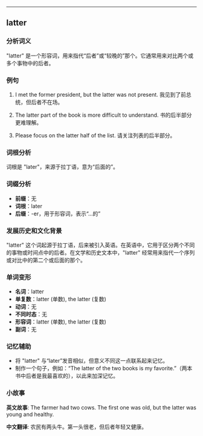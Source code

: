 
---------------
## latter
### 分析词义
"latter" 是一个形容词，用来指代“后者”或“较晚的”那个。它通常用来对比两个或多个事物中的后者。

### 例句
1. I met the former president, but the latter was not present.
   我见到了前总统，但后者不在场。
   
2. The latter part of the book is more difficult to understand.
   书的后半部分更难理解。

3. Please focus on the latter half of the list.
   请关注列表的后半部分。

### 词根分析
词根是 "later"，来源于拉丁语，意为“后面的”。

### 词缀分析
- **前缀**：无
- **词根**：later
- **后缀**：-er，用于形容词，表示“…的”

### 发展历史和文化背景
"latter" 这个词起源于拉丁语，后来被引入英语。在英语中，它用于区分两个不同的事物或时间点中的后者。在文学和历史文本中，"latter" 经常用来指代一个序列或对比中的第二个或后面的那个。

### 单词变形
- **名词**：latter
- **单复数**：latter (单数), the latter (复数)
- **动词**：无
- **不同时态**：无
- **形容词**：latter (单数), the latter (复数)
- **副词**：无

### 记忆辅助
- 将 "latter" 与“later”发音相似，但意义不同这一点联系起来记忆。
- 制作一个句子，例如：“The latter of the two books is my favorite.”（两本书中后者是我最喜欢的），以此来加深记忆。

### 小故事
**英文故事**:
The farmer had two cows. The first one was old, but the latter was young and healthy.

**中文翻译**:
农民有两头牛。第一头很老，但后者年轻又健康。

